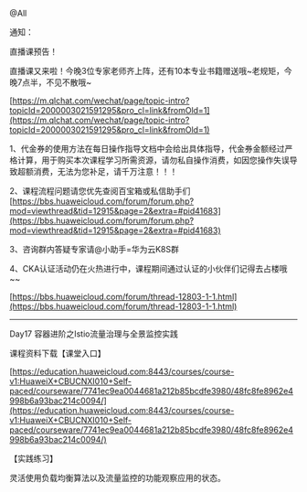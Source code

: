 @All

通知：

直播课预告！

直播课又来啦！今晚3位专家老师齐上阵，还有10本专业书籍赠送哦~老规矩，今晚7点半，不见不散哦~

[https://m.qlchat.com/wechat/page/topic-intro?topicId=2000003021591295&pro_cl=link&fromOld=1](https://m.qlchat.com/wechat/page/topic-intro?topicId=2000003021591295&pro_cl=link&fromOld=1)

1、代金券的使用方法在每日操作指导文档中会给出具体指导，代金券金额经过严格计算，用于购买本次课程学习所需资源，请勿私自操作消费，如因您操作失误导致超额消费，无法为您补足，请千万注意！！！

2、课程流程问题请您优先查阅百宝箱或私信助手们[https://bbs.huaweicloud.com/forum/forum.php?mod=viewthread&tid=12915&page=2&extra=#pid41683](https://bbs.huaweicloud.com/forum/forum.php?mod=viewthread&tid=12915&page=2&extra=#pid41683)

3、咨询群内答疑专家请@小助手=华为云K8S群

4、CKA认证活动仍在火热进行中，课程期间通过认证的小伙伴们记得去占楼哦~~

[https://bbs.huaweicloud.com/forum/thread-12803-1-1.html](https://bbs.huaweicloud.com/forum/thread-12803-1-1.html)

---------------------------

Day17 容器进阶之Istio流量治理与全景监控实践

课程资料下载【课堂入口】

[https://education.huaweicloud.com:8443/courses/course-v1:HuaweiX+CBUCNXI010+Self-paced/courseware/7741ec9ea0044681a212b85bcdfe3980/48fc8fe8962e4998b6a93bac214c0094/](https://education.huaweicloud.com:8443/courses/course-v1:HuaweiX+CBUCNXI010+Self-paced/courseware/7741ec9ea0044681a212b85bcdfe3980/48fc8fe8962e4998b6a93bac214c0094/)

【实践练习】

灵活使用负载均衡算法以及流量监控的功能观察应用的状态。
